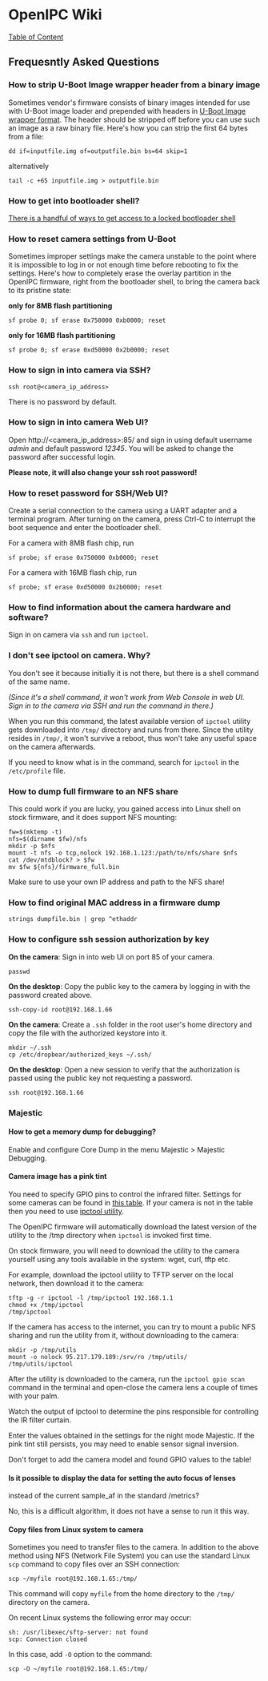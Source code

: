 # OpenIPC Wiki
[Table of Content](../README.md)

Frequesntly Asked Questions
---------------------------

### How to strip U-Boot Image wrapper header from a binary image

Sometimes vendor's firmware consists of binary images intended
for use with U-Boot image loader and prepended with headers in
[U-Boot Image wrapper format](https://formats.kaitai.io/uimage/).
The header should be stripped off before you can use such an image
as a raw binary file. Here's how you can strip the first 64 bytes
from a file:
```
dd if=inputfile.img of=outputfile.bin bs=64 skip=1
```
alternatively
```
tail -c +65 inputfile.img > outputfile.bin
```

### How to get into bootloader shell?

[There is a handful of ways to get access to a locked bootloader shell](help-uboot.md#bypassing-password-protected-bootloader)

### How to reset camera settings from U-Boot

Sometimes improper settings make the camera unstable to the point where it is
impossible to log in or not enough time before rebooting to fix the settings.
Here's how to completely erase the overlay partition in the OpenIPC firmware,
right from the bootloader shell, to bring the camera back to its pristine state:

__only for 8MB flash partitioning__
```
sf probe 0; sf erase 0x750000 0xb0000; reset
```
__only for 16MB flash partitioning__
```
sf probe 0; sf erase 0xd50000 0x2b0000; reset
```

### How to sign in into camera via SSH?

`ssh root@<camera_ip_address>`

There is no password by default.

### How to sign in into camera Web UI?

Open http://<camera_ip_address>:85/ and sign in using default username _admin_
and default password _12345_. You will be asked to change the password after
successful login.

__Please note, it will also change your ssh root password!__

### How to reset password for SSH/Web UI?

Create a serial connection to the camera using a UART adapter and a terminal
program. After turning on the camera, press Ctrl-C to interrupt the boot
sequence and enter the bootloader shell.

For a camera with 8MB flash chip, run
```
sf probe; sf erase 0x750000 0xb0000; reset
```
For a camera with 16MB flash chip, run
```
sf probe; sf erase 0xd50000 0x2b0000; reset
```

### How to find information about the camera hardware and software?

Sign in on camera via `ssh` and run `ipctool`.

### I don't see ipctool on camera. Why?

You don't see it because initially it is not there, but there is a shell
command of the same name.

_(Since it's a shell command, it won't work from Web Console in web UI.
Sign in to the camera via SSH and run the command in there.)_

When you run this command, the latest available version of `ipctool` utility
gets downloaded into `/tmp/` directory and runs from there. Since the utility
resides in `/tmp/`, it won't survive a reboot, thus won't take any useful space
on the camera afterwards.

If you need to know what is in the command, search for `ipctool` in the
`/etc/profile` file.

### How to dump full firmware to an NFS share

This could work if you are lucky, you gained access into Linux shell on stock
firmware, and it does support NFS mounting:
```
fw=$(mktemp -t)
nfs=$(dirname $fw)/nfs
mkdir -p $nfs
mount -t nfs -o tcp,nolock 192.168.1.123:/path/to/nfs/share $nfs
cat /dev/mtdblock? > $fw
mv $fw ${nfs}/firmware_full.bin
```
Make sure to use your own IP address and path to the NFS share!

### How to find original MAC address in a firmware dump

```
strings dumpfile.bin | grep ^ethaddr
```

### How to configure ssh session authorization by key

__On the camera__: Sign in into web UI on port 85 of your camera.
```
passwd
```

__On the desktop__: Copy the public key to the camera by logging in with the
password created above.
```
ssh-copy-id root@192.168.1.66
```

__On the camera__: Create a `.ssh` folder in the root user's home directory
and copy the file with the authorized keystore into it.
```
mkdir ~/.ssh
cp /etc/dropbear/authorized_keys ~/.ssh/
```

__On the desktop__: Open a new session to verify that the authorization is
passed using the public key not requesting a password.
```
ssh root@192.168.1.66
```


### Majestic

#### How to get a memory dump for debugging?

Enable and configure Core Dump in the menu Majestic > Majestic Debugging.

#### Camera image has a pink tint

You need to specify GPIO pins to control the infrared filter.
Settings for some cameras can be found in [this table][1].
If your camera is not in the table then you need to use [ipctool utility][2].

The OpenIPC firmware will automatically download the latest version of the
utility to the /tmp directory when `ipctool` is invoked first time.

On stock firmware, you will need to download the utility to the camera yourself
using any tools available in the system: wget, curl, tftp etc.

For example, download the ipctool utility to TFTP server on the local network,
then download it to the camera:
```
tftp -g -r ipctool -l /tmp/ipctool 192.168.1.1
chmod +x /tmp/ipctool
/tmp/ipctool

```

If the camera has access to the internet, you can try to mount a public NFS
sharing and run the utility from it, without downloading to the camera:
```
mkdir -p /tmp/utils
mount -o nolock 95.217.179.189:/srv/ro /tmp/utils/
/tmp/utils/ipctool
```

After the utility is downloaded to the camera, run the `ipctool gpio scan`
command in the terminal and open-close the camera lens a couple of times with
your palm.

Watch the output of ipctool to determine the pins responsible for controlling
the IR filter curtain.

Enter the values obtained in the settings for the night mode Majestic. If the
pink tint still persists, you may need to enable sensor signal inversion.

Don't forget to add the camera model and found GPIO values to the table!

#### Is it possible to display the data for setting the auto focus of lenses
instead of the current sample_af in the standard /metrics?

No, this is a difficult algorithm, it does not have a sense to run it this way.

#### Copy files from Linux system to camera

Sometimes you need to transfer files to the camera. In addition to the above
method using NFS (Network File System) you can use the standard Linux `scp`
command to copy files over an SSH connection:
```
scp ~/myfile root@192.168.1.65:/tmp/
```
This command will copy `myfile` from the home directory to the `/tmp/`
directory on the camera.

On recent Linux systems the following error may occur:
```
sh: /usr/libexec/sftp-server: not found
scp: Connection closed
```
In this case, add `-O` option to the command:
```
scp -O ~/myfile root@192.168.1.65:/tmp/
```


[1]: https://openipc.org/wiki/en/gpio-settings.html
[2]: https://github.com/OpenIPC/ipctool/releases/download/latest/ipctool
